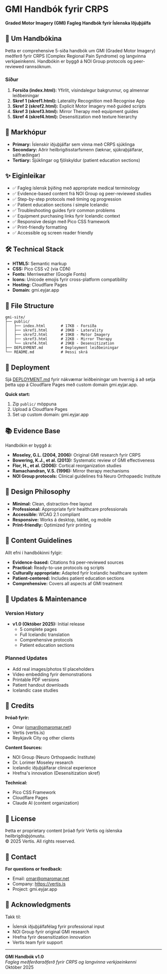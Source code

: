 # GMI Handbók fyrir CRPS

**Graded Motor Imagery (GMI) Fagleg Handbók fyrir Íslenska Iðjuþjálfa**

## 📖 Um Handbókina

Þetta er comprehensive 5-síða handbók um GMI (Graded Motor Imagery) meðferð fyrir CRPS (Complex Regional Pain Syndrome) og langvinna verkjaeinkenni. Handbókin er byggð á NOI Group protocols og peer-reviewed rannsóknum.

### Síður

1. **Forsíða (index.html):** Yfirlit, vísindalegur bakgrunnur, og almennar leiðbeiningar
2. **Skref 1 (skref1.html):** Laterality Recognition með Recognise App
3. **Skref 2 (skref2.html):** Explicit Motor Imagery með guided scripts
4. **Skref 3 (skref3.html):** Mirror Therapy með equipment guides
5. **Skref 4 (skref4.html):** Desensitization með texture hierarchy

## 🎯 Markhópur

- **Primary:** Íslenskir iðjuþjálfar sem vinna með CRPS sjúklinga
- **Secondary:** Aðrir heilbrigðisstarfsmenn (læknar, sjúkraþjálfarar, sálfræðingar)
- **Tertiary:** Sjúklingar og fjölskyldur (patient education sections)

## ✨ Eiginleikar

- ✅ Fagleg íslensk þýðing með appropriate medical terminology
- ✅ Evidence-based content frá NOI Group og peer-reviewed studies
- ✅ Step-by-step protocols með timing og progression
- ✅ Patient education sections í simple Icelandic
- ✅ Troubleshooting guides fyrir common problems
- ✅ Equipment purchasing links fyrir Icelandic context
- ✅ Responsive design með Pico CSS framework
- ✅ Print-friendly formatting
- ✅ Accessible og screen reader friendly

## 🛠️ Technical Stack

- **HTML5:** Semantic markup
- **CSS:** Pico CSS v2 (via CDN)
- **Fonts:** Merriweather (Google Fonts)
- **Icons:** Unicode emojis fyrir cross-platform compatibility
- **Hosting:** Cloudflare Pages
- **Domain:** gmi.eyjar.app

## 📂 File Structure

```
gmi-site/
├── public/
│   ├── index.html       # 17KB - Forsíða
│   ├── skref1.html      # 20KB - Laterality
│   ├── skref2.html      # 19KB - Motor Imagery
│   ├── skref3.html      # 22KB - Mirror Therapy
│   └── skref4.html      # 29KB - Desensitization
├── DEPLOYMENT.md        # Deployment leiðbeiningar
└── README.md            # Þessi skrá
```

## 🚀 Deployment

Sjá [DEPLOYMENT.md](DEPLOYMENT.md) fyrir nákvæmar leiðbeiningar um hvernig á að setja þetta upp á Cloudflare Pages með custom domain gmi.eyjar.app.

**Quick start:**
1. Zip `public/` möppuna
2. Upload á Cloudflare Pages
3. Set up custom domain: gmi.eyjar.app

## 📚 Evidence Base

Handbókin er byggð á:

- **Moseley, G.L. (2004, 2006):** Original GMI research fyrir CRPS
- **Bowering, K.J., et al. (2013):** Systematic review of GMI effectiveness
- **Flor, H., et al. (2006):** Cortical reorganization studies
- **Ramachandran, V.S. (1996):** Mirror therapy mechanisms
- **NOI Group protocols:** Clinical guidelines frá Neuro Orthopaedic Institute

## 🎨 Design Philosophy

- **Minimal:** Clean, distraction-free layout
- **Professional:** Appropriate fyrir healthcare professionals
- **Accessible:** WCAG 2.1 compliant
- **Responsive:** Works á desktop, tablet, og mobile
- **Print-friendly:** Optimized fyrir printing

## 📝 Content Guidelines

Allt efni í handbókinni fylgir:

- **Evidence-based:** Citations frá peer-reviewed sources
- **Practical:** Ready-to-use protocols og scripts
- **Culturally appropriate:** Adapted fyrir Icelandic healthcare system
- **Patient-centered:** Includes patient education sections
- **Comprehensive:** Covers all aspects af GMI treatment

## 🔄 Updates & Maintenance

### Version History
- **v1.0 (Október 2025):** Initial release
  - 5 complete pages
  - Full Icelandic translation
  - Comprehensive protocols
  - Patient education sections

### Planned Updates
- Add real images/photos til placeholders
- Video embedding fyrir demonstrations
- Printable PDF versions
- Patient handout downloads
- Icelandic case studies

## 👥 Credits

**Þróað fyrir:**
- Omar (omar@omaromar.net)
- Vertis (vertis.is)
- Reykjavík City og other clients

**Content Sources:**
- NOI Group (Neuro Orthopaedic Institute)
- Dr. Lorimer Moseley research
- Icelandic iðjuþjálfarar clinical experience
- Hrefna's innovation (Desensitization skref)

**Technical:**
- Pico CSS Framework
- Cloudflare Pages
- Claude AI (content organization)

## 📄 License

Þetta er proprietary content þróað fyrir Vertis og íslenska heilbrigðisþjónustu.  
© 2025 Vertis. All rights reserved.

## 📧 Contact

**For questions or feedback:**
- Email: omar@omaromar.net
- Company: https://vertis.is
- Project: gmi.eyjar.app

## 🙏 Acknowledgments

Takk til:
- Íslensk iðjuþjálfafélag fyrir professional input
- NOI Group fyrir original GMI research
- Hrefna fyrir desensitization innovation
- Vertis team fyrir support

---

**GMI Handbók v1.0**  
*Fagleg meðferðaraðferð fyrir CRPS og langvinna verkjaeinkenni*  
Október 2025
